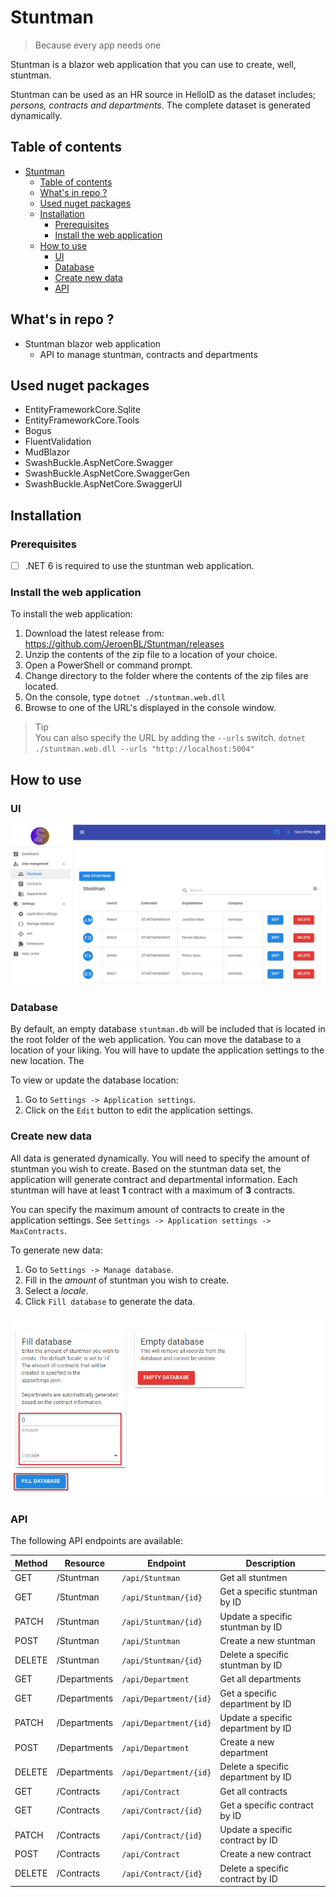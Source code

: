 # Stuntman

> Because every app needs one

Stuntman is a blazor web application that you can use to create, well, stuntman.

Stuntman can be used as an HR source in HelloID as the dataset includes; _persons, contracts and departments_. The complete dataset is generated dynamically.

## Table of contents

- [Stuntman](#stuntman)
  - [Table of contents](#table-of-contents)
  - [What's in repo ?](#whats-in-repo-)
  - [Used nuget packages](#used-nuget-packages)
  - [Installation](#installation)
    - [Prerequisites](#prerequisites)
    - [Install the web application](#install-the-web-application)
  - [How to use](#how-to-use)
    - [UI](#ui)
    - [Database](#database)
    - [Create new data](#create-new-data)
    - [API](#api)

## What's in repo ?

- Stuntman blazor web application
  - API to manage stuntman, contracts and departments

## Used nuget packages

- EntityFrameworkCore.Sqlite
- EntityFrameworkCore.Tools
- Bogus
- FluentValidation
- MudBlazor
- SwashBuckle.AspNetCore.Swagger
- SwashBuckle.AspNetCore.SwaggerGen
- SwashBuckle.AspNetCore.SwaggerUI

## Installation

### Prerequisites

- [ ] .NET 6 is required to use the stuntman web application.

### Install the web application

To install the web application:

1. Download the latest release from: https://github.com/JeroenBL/Stuntman/releases
2. Unzip the contents of the zip file to a location of your choice.
3. Open a PowerShell or command prompt.
4. Change directory to the folder where the contents of the zip files are located.
5. On the console, type `dotnet ./stuntman.web.dll`
6. Browse to one of the URL's displayed in the console window.

> Tip <br>
> You can also specify the URL by adding the `--urls` switch. `dotnet ./stuntman.web.dll --urls "http://localhost:5004"`

## How to use

### UI

![ui](.\assets\3-ui.png)

### Database

By default, an empty database `stuntman.db` will be included that is located in the root folder of the web application. You can move the database to a location of your liking. You will have to update the application settings to the new location. The

To view or update the database location:

1. Go to `Settings -> Application settings`.
2. Click on the `Edit` button to edit the application settings.

### Create new data

All data is generated dynamically. You will need to specify the amount of stuntman you wish to create. Based on the stuntman data set, the application will generate contract and departmental information.
Each stuntman will have at least __1__ contract with a maximum of __3__ contracts.

You can specify the maximum amount of contracts to create in the application settings. See `Settings -> Application settings -> MaxContracts`.

To generate new data:

1. Go to `Settings -> Manage database`.
2. Fill in the _amount_ of stuntman you wish to create.
3. Select a _locale_.
4. Click `Fill database` to generate the data.

![newdata](./assets/1-add-data.png)

### API

The following API endpoints are available:

| Method | Resource | Endpoint | Description |
| --- | --- | --- | --- |
| GET | /Stuntman | `/api/Stuntman` | Get all stuntmen |
| GET | /Stuntman | `/api/Stuntman/{id}` | Get a specific stuntman by ID |
| PATCH | /Stuntman | `/api/Stuntman/{id}` | Update a specific stuntman by ID |
| POST | /Stuntman | `/api/Stuntman` | Create a new stuntman |
| DELETE | /Stuntman | `/api/Stuntman/{id}` | Delete a specific stuntman by ID |
| GET | /Departments | `/api/Department` | Get all departments |
| GET | /Departments | `/api/Department/{id}` | Get a specific department by ID |
| PATCH | /Departments | `/api/Department/{id}` | Update a specific department by ID |
| POST | /Departments | `/api/Department` | Create a new department |
| DELETE | /Departments | `/api/Department/{id}` | Delete a specific department by ID |
| GET | /Contracts | `/api/Contract` | Get all contracts |
| GET | /Contracts | `/api/Contract/{id}` | Get a specific contract by ID |
| PATCH | /Contracts | `/api/Contract/{id}` | Update a specific contract by ID |
| POST | /Contracts | `/api/Contract` | Create a new contract |
| DELETE | /Contracts | `/api/Contract/{id}` | Delete a specific contract by ID |